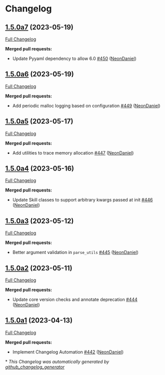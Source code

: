 # Changelog

## [1.5.0a7](https://github.com/NeonGeckoCom/neon-utils/tree/1.5.0a7) (2023-05-19)

[Full Changelog](https://github.com/NeonGeckoCom/neon-utils/compare/1.5.0a6...1.5.0a7)

**Merged pull requests:**

- Update Pyyaml dependency to allow 6.0 [\#450](https://github.com/NeonGeckoCom/neon-utils/pull/450) ([NeonDaniel](https://github.com/NeonDaniel))

## [1.5.0a6](https://github.com/NeonGeckoCom/neon-utils/tree/1.5.0a6) (2023-05-19)

[Full Changelog](https://github.com/NeonGeckoCom/neon-utils/compare/1.5.0a5...1.5.0a6)

**Merged pull requests:**

- Add periodic malloc logging based on configuration [\#449](https://github.com/NeonGeckoCom/neon-utils/pull/449) ([NeonDaniel](https://github.com/NeonDaniel))

## [1.5.0a5](https://github.com/NeonGeckoCom/neon-utils/tree/1.5.0a5) (2023-05-17)

[Full Changelog](https://github.com/NeonGeckoCom/neon-utils/compare/1.5.0a4...1.5.0a5)

**Merged pull requests:**

- Add utilities to trace memory allocation [\#447](https://github.com/NeonGeckoCom/neon-utils/pull/447) ([NeonDaniel](https://github.com/NeonDaniel))

## [1.5.0a4](https://github.com/NeonGeckoCom/neon-utils/tree/1.5.0a4) (2023-05-16)

[Full Changelog](https://github.com/NeonGeckoCom/neon-utils/compare/1.5.0a3...1.5.0a4)

**Merged pull requests:**

- Update Skill classes to support arbitrary kwargs passed at init [\#446](https://github.com/NeonGeckoCom/neon-utils/pull/446) ([NeonDaniel](https://github.com/NeonDaniel))

## [1.5.0a3](https://github.com/NeonGeckoCom/neon-utils/tree/1.5.0a3) (2023-05-12)

[Full Changelog](https://github.com/NeonGeckoCom/neon-utils/compare/1.5.0a2...1.5.0a3)

**Merged pull requests:**

- Better argument validation in `parse_utils` [\#445](https://github.com/NeonGeckoCom/neon-utils/pull/445) ([NeonDaniel](https://github.com/NeonDaniel))

## [1.5.0a2](https://github.com/NeonGeckoCom/neon-utils/tree/1.5.0a2) (2023-05-11)

[Full Changelog](https://github.com/NeonGeckoCom/neon-utils/compare/1.5.0a1...1.5.0a2)

**Merged pull requests:**

- Update core version checks and annotate deprecation [\#444](https://github.com/NeonGeckoCom/neon-utils/pull/444) ([NeonDaniel](https://github.com/NeonDaniel))

## [1.5.0a1](https://github.com/NeonGeckoCom/neon-utils/tree/1.5.0a1) (2023-04-13)

[Full Changelog](https://github.com/NeonGeckoCom/neon-utils/compare/1.4.0...1.5.0a1)

**Merged pull requests:**

- Implement Changelog Automation [\#442](https://github.com/NeonGeckoCom/neon-utils/pull/442) ([NeonDaniel](https://github.com/NeonDaniel))



\* *This Changelog was automatically generated by [github_changelog_generator](https://github.com/github-changelog-generator/github-changelog-generator)*
